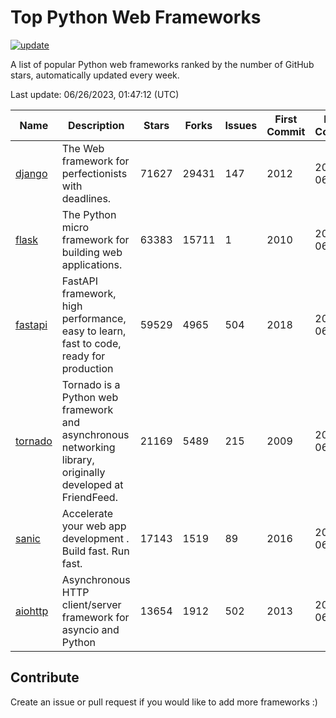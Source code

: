 # Top Python Web Frameworks

[![update](https://github.com/sunnysid3up/python-web-frameworks/actions/workflows/update.yml/badge.svg)](https://github.com/sunnysid3up/python-web-frameworks/actions/workflows/update.yml)

A list of popular Python web frameworks ranked by the number of GitHub stars, automatically updated every week.

Last update: 06/26/2023, 01:47:12 (UTC)

| Name          | Description          | Stars                     | Forks          | Issues               | First Commit        | Last Commit         |
|---------------|----------------------|---------------------------|----------------|----------------------|---------------------|---------------------|
| [django](https://github.com/django/django) | The Web framework for perfectionists with deadlines. | 71627 | 29431 | 147 | 2012 | 2023-06-26 |
| [flask](https://github.com/pallets/flask) | The Python micro framework for building web applications. | 63383 | 15711 | 1 | 2010 | 2023-06-26 |
| [fastapi](https://github.com/tiangolo/fastapi) | FastAPI framework, high performance, easy to learn, fast to code, ready for production | 59529 | 4965 | 504 | 2018 | 2023-06-26 |
| [tornado](https://github.com/tornadoweb/tornado) | Tornado is a Python web framework and asynchronous networking library, originally developed at FriendFeed. | 21169 | 5489 | 215 | 2009 | 2023-06-25 |
| [sanic](https://github.com/sanic-org/sanic) |  Accelerate your web app development . Build fast. Run fast. | 17143 | 1519 | 89 | 2016 | 2023-06-26 |
| [aiohttp](https://github.com/aio-libs/aiohttp) | Asynchronous HTTP client/server framework for asyncio and Python | 13654 | 1912 | 502 | 2013 | 2023-06-25 |

## Contribute 

Create an issue or pull request if you would like to add more frameworks :)
